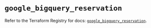 # `google_bigquery_reservation`

Refer to the Terraform Registry for docs: [`google_bigquery_reservation`](https://registry.terraform.io/providers/hashicorp/google/6.19.0/docs/resources/bigquery_reservation).
